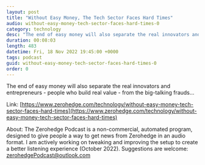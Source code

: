 ```yaml
---
layout: post
title: "Without Easy Money, The Tech Sector Faces Hard Times"
audio: without-easy-money-tech-sector-faces-hard-times-0
category: technology
desc: "The end of easy money will also separate the real innovators and entrepreneurs - people who build real value - from the big-talking frauds..."
duration: 00:08:03
length: 483
datetime: Fri, 18 Nov 2022 19:45:00 +0000
tags: podcast
guid: without-easy-money-tech-sector-faces-hard-times-0
order: 0
---
```

The end of easy money will also separate the real innovators and entrepreneurs - people who build real value - from the big-talking frauds...

Link: [https://www.zerohedge.com/technology/without-easy-money-tech-sector-faces-hard-times](https://www.zerohedge.com/technology/without-easy-money-tech-sector-faces-hard-times)

About: The Zerohedge Podcast is a non-commercial, automated program, designed to give people a way to get news from Zerohedge in an audio format.  I am actively working on tweaking and improving the setup to create a better listening experience (October 2022).  Suggestions are welcome: [zerohedgePodcast@outlook.com](mailto:zerohedgePodcast@outlook.com)